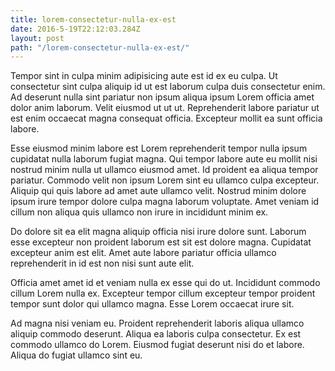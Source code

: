 ```yaml
---
title: lorem-consectetur-nulla-ex-est
date: 2016-5-19T22:12:03.284Z
layout: post
path: "/lorem-consectetur-nulla-ex-est/"
---
```


Tempor sint in culpa minim adipisicing aute est id ex eu culpa. Ut consectetur sint culpa aliquip id ut est laborum culpa duis consectetur enim. Ad deserunt nulla sint pariatur non ipsum aliqua ipsum Lorem officia amet dolor anim laborum. Velit eiusmod ut ut ut. Reprehenderit labore pariatur ut est enim occaecat magna consequat officia. Excepteur mollit ea sunt officia labore.

Esse eiusmod minim labore est Lorem reprehenderit tempor nulla ipsum cupidatat nulla laborum fugiat magna. Qui tempor labore aute eu mollit nisi nostrud minim nulla ut ullamco eiusmod amet. Id proident ea aliqua tempor pariatur. Commodo velit non ipsum Lorem sint eu ullamco culpa excepteur. Aliquip qui quis labore ad amet aute ullamco velit. Nostrud minim dolore ipsum irure tempor dolore culpa magna laborum voluptate. Amet veniam id cillum non aliqua quis ullamco non irure in incididunt minim ex.

Do dolore sit ea elit magna aliquip officia nisi irure dolore sunt. Laborum esse excepteur non proident laborum est sit est dolore magna. Cupidatat excepteur anim est elit. Amet aute labore pariatur officia ullamco reprehenderit in id est non nisi sunt aute elit.

Officia amet amet id et veniam nulla ex esse qui do ut. Incididunt commodo cillum Lorem nulla ex. Excepteur tempor cillum excepteur tempor proident tempor sunt dolor qui ullamco magna. Esse Lorem occaecat irure sit.

Ad magna nisi veniam eu. Proident reprehenderit laboris aliqua ullamco aliquip commodo deserunt. Aliqua ea laboris culpa consectetur. Ex est commodo ullamco do Lorem. Eiusmod fugiat deserunt nisi do et labore. Aliqua do fugiat ullamco sint eu.